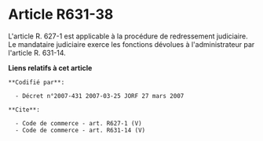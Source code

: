 # Article R631-38

L'article R. 627-1 est applicable à la procédure de redressement judiciaire. Le mandataire judiciaire exerce les fonctions
dévolues à l'administrateur par l'article R. 631-14.

**Liens relatifs à cet article**

	**Codifié par**:

	  - Décret n°2007-431 2007-03-25 JORF 27 mars 2007

	**Cite**:

	  - Code de commerce - art. R627-1 (V)
	  - Code de commerce - art. R631-14 (V)
